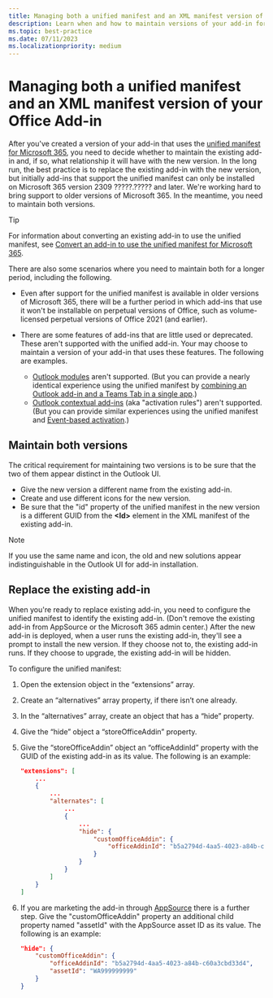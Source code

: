 ```yaml
---
title: Managing both a unified manifest and an XML manifest version of your Office Add-in
description: Learn when and how to maintain versions of your add-in for each type of manifest.
ms.topic: best-practice
ms.date: 07/11/2023
ms.localizationpriority: medium
---
```


# Managing both a unified manifest and an XML manifest version of your Office Add-in

After you've created a version of your add-in that uses the [unified manifest for Microsoft 365](../develop/json-manifest-overview.md), you need to decide whether to maintain the existing add-in and, if so, what relationship it will have with the new version. In the long run, the best practice is to replace the existing add-in with the new version, but initially add-ins that support the unified manifest can only be installed on Microsoft 365 version 2309 ?????.????? and later. We're working hard to bring support to older versions of Microsoft 365. In the meantime, you need to maintain both versions.

> [!TIP]
> For information about converting an existing add-in to use the unified manifest, see [Convert an add-in to use the unified manifest for Microsoft 365](../develop/convert-xml-to-json-manifest.md).

There are also some scenarios where you need to maintain both for a longer period, including the following.

- Even after support for the unified manifest is available in older versions of Microsoft 365, there will be a further period in which add-ins that use it won't be installable on perpetual versions of Office, such as volume-licensed perpetual versions of Office 2021 (and earlier).
- There are some features of add-ins that are little used or deprecated. These aren't supported with the unified add-in. Your may choose to maintain a version of your add-in that uses these features. The following are examples.

    - [Outlook modules](../outlook/extension-module-outlook-add-ins.md) aren't supported. (But you can provide a nearly identical experience using the unified manifest by [combining an Outlook add-in and a Teams Tab in a single app](https://github.com/OfficeDev/TeamsFx/wiki/Configure-Outlook-Add-in-capability-within-your-Teams-app).)
    - [Outlook contextual add-ins](../outlook/contextual-outlook-add-ins.md) (aka "activation rules") aren't supported. (But you can provide similar experiences using the unified manifest and [Event-based activation](../outlook/autolaunch.md).)

## Maintain both versions

The critical requirement for maintaining two versions is to be sure that the two of them appear distinct in the Outlook UI. 

- Give the new version a different name from the existing add-in. 
- Create and use different icons for the new version.
- Be sure that the "id" property of the unified manifest in the new version is a different GUID from the **\<Id\>** element in the XML manifest of the existing add-in.

> [!NOTE]
> If you use the same name and icon, the old and new solutions appear indistinguishable in the Outlook UI for add-in installation. 

## Replace the existing add-in

When you're ready to replace existing add-in, you need to configure the unified manifest to identify the existing add-in. (Don't remove the existing add-in from AppSource or the Microsoft 365 admin center.) After the new add-in is deployed, when a user runs the existing add-in, they'll see a prompt to install the new version. If they choose not to, the existing add-in runs. If they choose to upgrade, the existing add-in will be hidden.   

To configure the unified manifest: 

1. Open the extension object in the “extensions” array.  
1. Create an “alternatives” array property, if there isn’t one already. 
1. In the “alternatives” array, create an object that has a “hide” property. 
1. Give the “hide” object a “storeOfficeAddin” property. 
1. Give the “storeOfficeAddin” object an “officeAddinId” property with the GUID of the existing add-in as its value. The following is an example:

    ```json
    "extensions": [
        ...
        {
            ...
            "alternates": [
                ...
                {
                    ...
                    "hide": {
                        "customOfficeAddin": {
                            "officeAddinId": "b5a2794d-4aa5-4023-a84b-c60a3cbd33d4"
                        }
                    }
                }
            ]
        }
    ]
    ```

1. If you are marketing the add-in through [AppSource](https://appsource.microsoft.com/) there is a further step. Give the "customOfficeAddin" property an additional child property named "assetId" with the AppSource asset ID as its value. The following is an example: 

    ```json
    "hide": {
        "customOfficeAddin": {
            "officeAddinId": "b5a2794d-4aa5-4023-a84b-c60a3cbd33d4",
            "assetId": "WA999999999"
        }
    }
    ```
